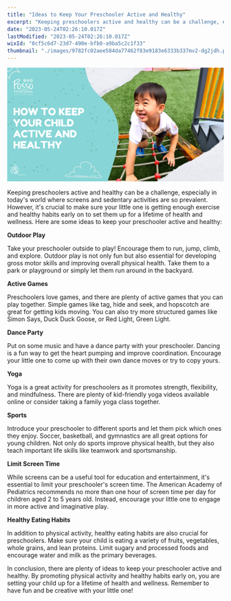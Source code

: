```yaml
---
title: "Ideas to Keep Your Preschooler Active and Healthy"
excerpt: "Keeping preschoolers active and healthy can be a challenge, especially in today's world where screens and sedentary activities are so..."
date: "2023-05-24T02:26:10.017Z"
lastModified: "2023-05-24T02:26:10.017Z"
wixId: "0cf5c6d7-23d7-490e-bfb0-a9ba5c2c1f33"
thumbnail: "./images/9782fc02aee584da77462f83e9183e6333b337mv2-dg2jdh.png"
---
```


![](./images/9782fc02aee584da77462f83e9183e6333b337mv2-dg2jdh.png)

Keeping preschoolers active and healthy can be a challenge, especially in today's world where screens and sedentary activities are so prevalent. However, it's crucial to make sure your little one is getting enough exercise and healthy habits early on to set them up for a lifetime of health and wellness. Here are some ideas to keep your preschooler active and healthy:

**Outdoor Play**

Take your preschooler outside to play! Encourage them to run, jump, climb, and explore. Outdoor play is not only fun but also essential for developing gross motor skills and improving overall physical health. Take them to a park or playground or simply let them run around in the backyard.

**Active Games**

Preschoolers love games, and there are plenty of active games that you can play together. Simple games like tag, hide and seek, and hopscotch are great for getting kids moving. You can also try more structured games like Simon Says, Duck Duck Goose, or Red Light, Green Light.

**Dance Party**

Put on some music and have a dance party with your preschooler. Dancing is a fun way to get the heart pumping and improve coordination. Encourage your little one to come up with their own dance moves or try to copy yours.

**Yoga**

Yoga is a great activity for preschoolers as it promotes strength, flexibility, and mindfulness. There are plenty of kid-friendly yoga videos available online or consider taking a family yoga class together.

**Sports**

Introduce your preschooler to different sports and let them pick which ones they enjoy. Soccer, basketball, and gymnastics are all great options for young children. Not only do sports improve physical health, but they also teach important life skills like teamwork and sportsmanship.

**Limit Screen Time**

While screens can be a useful tool for education and entertainment, it's essential to limit your preschooler's screen time. The American Academy of Pediatrics recommends no more than one hour of screen time per day for children aged 2 to 5 years old. Instead, encourage your little one to engage in more active and imaginative play.

**Healthy Eating Habits**

In addition to physical activity, healthy eating habits are also crucial for preschoolers. Make sure your child is eating a variety of fruits, vegetables, whole grains, and lean proteins. Limit sugary and processed foods and encourage water and milk as the primary beverages.

In conclusion, there are plenty of ideas to keep your preschooler active and healthy. By promoting physical activity and healthy habits early on, you are setting your child up for a lifetime of health and wellness. Remember to have fun and be creative with your little one!